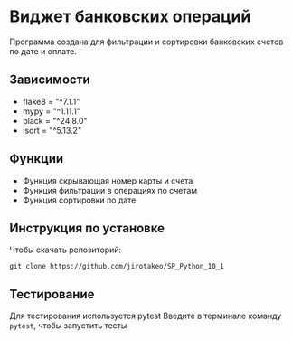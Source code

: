# Виджет банковских операций
Программа создана для фильтрации и сортировки банковских счетов по дате и оплате.

## Зависимости
- flake8 = "^7.1.1"
- mypy = "^1.11.1"
- black = "^24.8.0"
- isort = "^5.13.2"

## Функции
- Функция скрывающая номер карты и счета
- Функция фильтрации в операциях по счетам
- Функция сортировки по дате

## Инструкция по установке
Чтобы скачать репозиторий:

`git clone https://github.com/jirotakeo/SP_Python_10_1`

## Тестирование
Для тестирования используется pytest
Введите в терминале команду `pytest`, чтобы запустить тесты
